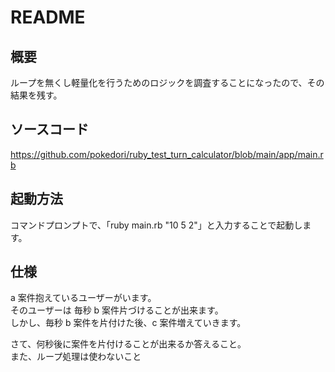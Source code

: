 # README

## 概要
ループを無くし軽量化を行うためのロジックを調査することになったので、その結果を残す。<br>

## ソースコード
https://github.com/pokedori/ruby_test_turn_calculator/blob/main/app/main.rb

## 起動方法
コマンドプロンプトで、「ruby main.rb "10 5 2"」と入力することで起動します。

## 仕様
a 案件抱えているユーザーがいます。<br>
そのユーザーは 毎秒 b 案件片づけることが出来ます。<br>
しかし、毎秒 b 案件を片付けた後、c 案件増えていきます。<br>

さて、何秒後に案件を片付けることが出来るか答えること。<br>
また、ループ処理は使わないこと<br>
